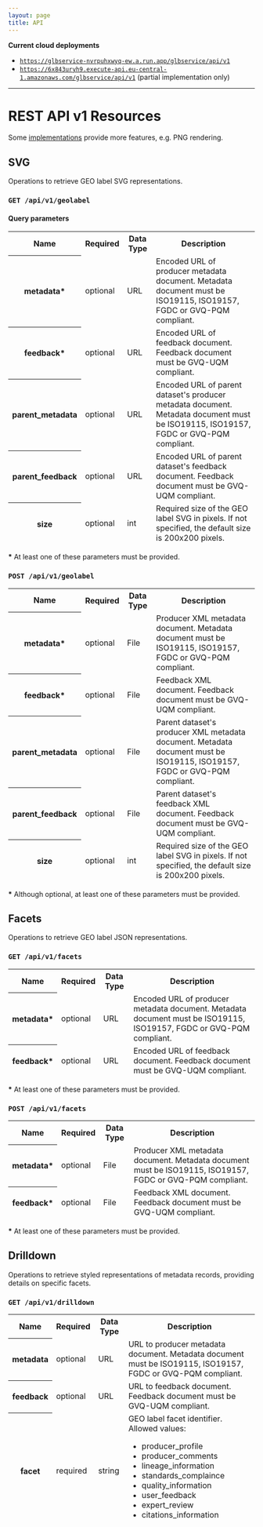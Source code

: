 ```yaml
---
layout: page
title: API
---
```


**Current cloud deployments**

- [`https://glbservice-nvrpuhxwyq-ew.a.run.app/glbservice/api/v1`](https://glbservice-nvrpuhxwyq-ew.a.run.app/glbservice/api/v1)
- [`https://6x843uryh9.execute-api.eu-central-1.amazonaws.com/glbservice/api/v1`](https://6x843uryh9.execute-api.eu-central-1.amazonaws.com/glbservice/api/v1) (partial implementation only)

------

# REST API v1 Resources

Some [implementations](/implementations) provide more features, e.g. PNG rendering.

## SVG

Operations to retrieve GEO label SVG representations.

### `GET /api/v1/geolabel`

#### Query parameters

<table class="table">
	<thead>
		<tr>
			<th>Name</th>
			<th>Required</th>
			<th>Data Type</th>
			<th>Description</th>
		</tr>
		<tr>
			<th>metadata*</th>
			<td>optional</td>
			<td>URL</td>
			<td>Encoded URL of producer metadata document. Metadata document must be ISO19115, ISO19157, FGDC or GVQ-PQM compliant.</td>
		</tr>
		<tr>
			<th>feedback*</th>
			<td>optional</td>
			<td>URL</td>
			<td>Encoded URL of feedback document. Feedback document must be GVQ-UQM compliant.</td>
		</tr>
		<tr>
			<th>parent_metadata</th>
			<td>optional</td>
			<td>URL</td>
			<td>Encoded URL of parent dataset's producer metadata document. Metadata document must be ISO19115, ISO19157, FGDC or GVQ-PQM compliant.</td>
		</tr>
		<tr>
			<th>parent_feedback</th>
			<td>optional</td>
			<td>URL</td>
			<td>Encoded URL of parent dataset's feedback document. Feedback document must be GVQ-UQM compliant.</td>
		</tr>
		<tr>
			<th>size</th>
			<td>optional</td>
			<td>int</td>
			<td>Required size of the GEO label SVG in pixels. If not specified, the default size is 200x200 pixels.</td>
		</tr>
	</thead>
</table>

<b>*</b> At least one of these parameters must be provided.

### `POST /api/v1/geolabel`

<table class="table">
	<thead>
		<tr>
			<th>Name</th>
			<th>Required</th>
			<th>Data Type</th>
			<th>Description</th>
		</tr>
		<tr>
			<th>metadata*</th>
			<td>optional</td>
			<td>File</td>
			<td>Producer XML metadata document. Metadata document must be ISO19115, ISO19157, FGDC or GVQ-PQM compliant.</td>
		</tr>
		<tr>
			<th>feedback*</th>
			<td>optional</td>
			<td>File</td>
			<td>Feedback XML document. Feedback document must be GVQ-UQM compliant.</td>
		</tr>
		<tr>
			<th>parent_metadata</th>
			<td>optional</td>
			<td>File</td>
			<td>Parent dataset's producer XML metadata document. Metadata document must be ISO19115, ISO19157, FGDC or GVQ-PQM compliant.</td>
		</tr>
		<tr>
			<th>parent_feedback</th>
			<td>optional</td>
			<td>File</td>
			<td>Parent dataset's feedback XML document. Feedback document must be GVQ-UQM compliant.</td>
		</tr>
		<tr>
			<th>size</th>
			<td>optional</td>
			<td>int</td>
			<td>Required size of the GEO label SVG in pixels. If not specified, the default size is 200x200 pixels.</td>
		</tr>
	</thead>
</table>

<b>*</b> Although optional, at least one of these parameters must be provided.

## Facets

Operations to retrieve GEO label JSON representations.

### `GET /api/v1/facets`

<table class="table">
	<thead>
		<tr>
			<th>Name</th>
			<th>Required</th>
			<th>Data Type</th>
			<th>Description</th>
		</tr>
		<tr>
			<th>metadata*</th>
			<td>optional</td>
			<td>URL</td>
			<td>Encoded URL of producer metadata document. Metadata document must be ISO19115, ISO19157, FGDC or GVQ-PQM compliant.</td>
		</tr>
		<tr>
			<th>feedback*</th>
			<td>optional</td>
			<td>URL</td>
			<td>Encoded URL of feedback document. Feedback document must be GVQ-UQM compliant.</td>
		</tr>
	</thead>
</table>

<b>*</b> At least one of these parameters must be provided.

### `POST /api/v1/facets`

<table class="table">
	<thead>
		<tr>
			<th>Name</th>
			<th>Required</th>
			<th>Data Type</th>
			<th>Description</th>
		</tr>
		<tr>
			<th>metadata*</th>
			<td>optional</td>
			<td>File</td>
			<td>Producer XML metadata document. Metadata document must be ISO19115, ISO19157, FGDC or GVQ-PQM compliant.</td>
		</tr>
		<tr>
			<th>feedback*</th>
			<td>optional</td>
			<td>File</td>
			<td>Feedback XML document. Feedback document must be GVQ-UQM compliant.</td>
		</tr>
	</thead>
</table>

<b>*</b> At least one of these parameters must be provided.

## Drilldown

Operations to retrieve styled representations of metadata records, providing details on specific facets.

### `GET /api/v1/drilldown`

<table class="table">
	<thead>
		<tr>
			<th>Name</th>
			<th>Required</th>
			<th>Data Type</th>
			<th>Description</th>
		</tr>
		<tr>
			<th>metadata</th>
			<td>optional</td>
			<td>URL</td>
			<td>URL to producer metadata document. Metadata document must be ISO19115, ISO19157, FGDC or GVQ-PQM compliant.</td>
		</tr>
		<tr>
			<th>feedback</th>
			<td>optional</td>
			<td>URL</td>
			<td>URL to feedback document. Feedback document must be GVQ-UQM compliant.</td>
		</tr>
		<tr>
			<th>facet</th>
			<td>required</td>
			<td>string</td>
			<td>GEO label facet identifier. Allowed values:
			<ul>
				<li>producer_profile</li>
				<li>producer_comments</li>
				<li>lineage_information</li>
				<li>standards_complaince</li>
				<li>quality_information</li>
				<li>user_feedback</li>
				<li>expert_review</li>
				<li>citations_information</li>
			</ul>
			</td>
		</tr>
	</thead>
</table>

